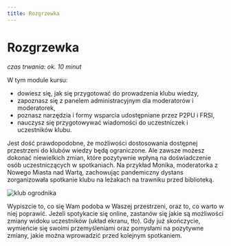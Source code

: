 ```yaml
---
title: Rozgrzewka
---
```

# Rozgrzewka
*czas trwania: ok. 10 minut*

W tym module kursu:
* dowiesz się, jak się przygotować do prowadzenia klubu wiedzy,
* zapoznasz się z panelem administracyjnym dla moderatorów i moderatorek,
* poznasz narzędzia i formy wsparcia udostępniane przez P2PU i FRSI,
* nauczysz się przygotowywać wiadomości do uczestniczek i uczestników klubu.

Jest dość prawdopodobne, że możliwości dostosowania dostępnej przestrzeni do klubów wiedzy będą ograniczone. Ale zawsze możesz dokonać niewielkich zmian, które pozytywnie wpłyną na doświadczenie osób uczestniczących w spotkaniach. Na przykład Monika, moderatorka z Nowego Miasta nad Wartą, zachowując pandemiczny dystans zorganizowała spotkanie klubu na leżakach na trawniku przed biblioteką. 

![klub ogrodnika](https://frsi.org.pl/wp-content/uploads/2022/01/fot_Klub_ogrodnika.jpg)

Wypiszcie to, co się Wam podoba w Waszej przestrzeni, oraz to, co warto w niej poprawić. Jeżeli spotykacie się online, zastanów się jakie są możliwości zmiany widoku uczestników (układ ekranu, tło). 
Gdy już skończycie, wymieńcie się swoimi przemyśleniami oraz pomysłami na pozytywne zmiany, jakie można wprowadzić przed kolejnym spotkaniem.
